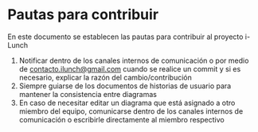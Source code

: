 # Pautas para contribuir
En este documento se establecen las pautas para contribuir al proyecto i-Lunch

 1. Notificar dentro de los canales internos de comunicación o por medio de [contacto.ilunch@gmail.com](mailto:contacto.ilunch@gmail.com) cuando se realice un commit y si es necesario, explicar la razón del cambio/contribución
 2. Siempre guiarse de los documentos de historias de usuario para mantener la consistencia entre diagramas
 3. En caso de necesitar editar un diagrama que está asignado a otro miembro del equipo, comunicarse dentro de los canales internos de comunicación o escribirle directamente al miembro respectivo
